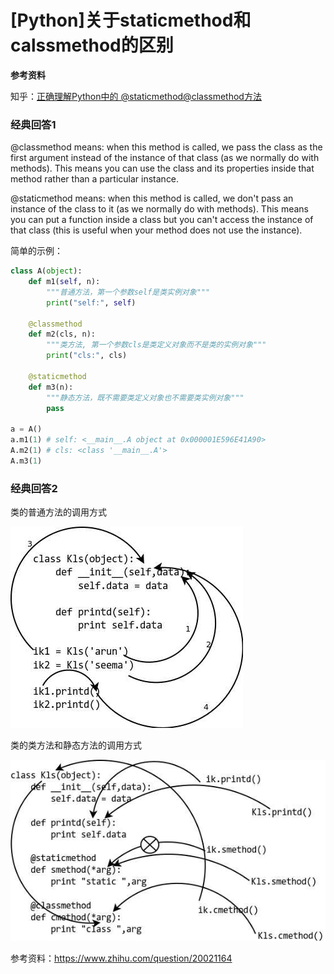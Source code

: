 # \[Python\]关于staticmethod和calssmethod的区别

**参考资料**

知乎：[正确理解Python中的 @staticmethod@classmethod方法](https://zhuanlan.zhihu.com/p/28010894)

### 经典回答1

@classmethod means: when this method is called, we pass the class as the first argument instead of the instance of that class \(as we normally do with methods\). This means you can use the class and its properties inside that method rather than a particular instance.

@staticmethod means: when this method is called, we don't pass an instance of the class to it \(as we normally do with methods\). This means you can put a function inside a class but you can't access the instance of that class \(this is useful when your method does not use the instance\).

简单的示例：

```python
class A(object):
    def m1(self, n):
        """普通方法，第一个参数self是类实例对象"""
        print("self:", self)

    @classmethod
    def m2(cls, n):
        """类方法, 第一个参数cls是类定义对象而不是类的实例对象"""
        print("cls:", cls)

    @staticmethod
    def m3(n):
        """静态方法，既不需要类定义对象也不需要类实例对象"""
        pass

a = A()
a.m1(1) # self: <__main__.A object at 0x000001E596E41A90>
A.m2(1) # cls: <class '__main__.A'>
A.m3(1)
```

### 经典回答2

类的普通方法的调用方式

![](/assets/1.jpg)

类的类方法和静态方法的调用方式

![](/assets/2.jpg)

参考资料：https://www.zhihu.com/question/20021164

